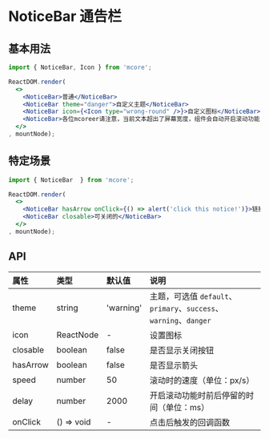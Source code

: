 # NoticeBar 通告栏



## 基本用法
```jsx
import { NoticeBar, Icon } from 'mcore';

ReactDOM.render(
  <>
    <NoticeBar>普通</NoticeBar>
    <NoticeBar theme="danger">自定义主题</NoticeBar>
    <NoticeBar icon={<Icon type="wrong-round" />}>自定义图标</NoticeBar>
    <NoticeBar>各位mcoreer请注意，当前文本超出了屏幕宽度，组件会自动开启滚动功能，前后停留时间和滚动速度可以自定义设置，更多用法请参见使用文档。</NoticeBar>
  </>
, mountNode);
```



## 特定场景
```jsx
import { NoticeBar  } from 'mcore';

ReactDOM.render(
  <>
    <NoticeBar hasArrow onClick={() => alert('click this notice!')}>链接样式的</NoticeBar>
    <NoticeBar closable>可关闭的</NoticeBar>
  </>
, mountNode);
```



## API

| 属性 | 类型 | 默认值 | 说明 |
| :--- | :--- | :--- | :--- |
| theme | string | 'warning' | 主题，可选值 `default`、`primary`、`success`、`warning`、`danger` |
| icon | ReactNode | - | 设置图标 |
| closable | boolean | false | 是否显示关闭按钮 |
| hasArrow | boolean | false | 是否显示箭头 |
| speed | number | 50 | 滚动时的速度（单位：px/s） |
| delay | number | 2000 | 开启滚动功能时前后停留的时间（单位：ms） |
| onClick | () => void | - | 点击后触发的回调函数 |

